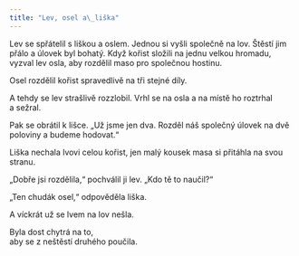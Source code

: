 ```yaml
---
title: "Lev, osel a\_liška"
---
```


Lev se spřátelil s liškou a oslem. Jednou si vyšli společně na lov. Štěstí jim přálo a úlovek byl bohatý. Když kořist složili na jednu velkou hromadu, vyzval lev osla, aby rozdělil maso pro společnou hostinu.

Osel rozdělil kořist spravedlivě na tři stejné díly.

A tehdy se lev strašlivě rozzlobil. Vrhl se na osla a na místě ho roztrhal a sežral.

Pak se obrátil k lišce. „Už jsme jen dva. Rozděl náš společný úlovek na dvě poloviny a budeme hodovat.“

Liška nechala lvovi celou kořist, jen malý kousek masa si přitáhla na svou stranu.

„Dobře jsi rozdělila,“ pochválil ji lev. „Kdo tě to naučil?“

„Ten chudák osel,“ odpověděla liška.

A víckrát už se lvem na lov nešla.

Byla dost chytrá na to,  
aby se z neštěstí druhého poučila.
